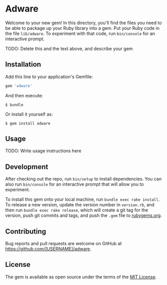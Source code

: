 # Adware

Welcome to your new gem! In this directory, you'll find the files you need to be able to package up your Ruby library into a gem. Put your Ruby code in the file `lib/adware`. To experiment with that code, run `bin/console` for an interactive prompt.

TODO: Delete this and the text above, and describe your gem

## Installation

Add this line to your application's Gemfile:

```ruby
gem 'adware'
```

And then execute:

    $ bundle

Or install it yourself as:

    $ gem install adware

## Usage

TODO: Write usage instructions here

## Development

After checking out the repo, run `bin/setup` to install dependencies. You can also run `bin/console` for an interactive prompt that will allow you to experiment.

To install this gem onto your local machine, run `bundle exec rake install`. To release a new version, update the version number in `version.rb`, and then run `bundle exec rake release`, which will create a git tag for the version, push git commits and tags, and push the `.gem` file to [rubygems.org](https://rubygems.org).

## Contributing

Bug reports and pull requests are welcome on GitHub at https://github.com/[USERNAME]/adware.

## License

The gem is available as open source under the terms of the [MIT License](https://opensource.org/licenses/MIT).
